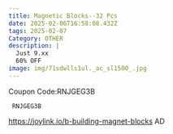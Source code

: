 ```yaml
---
title: Magnetic Blocks--32 Pcs
date: 2025-02-06T16:58:08.432Z
tags: 2025-02-07
Category: OTHER
description: |
  Just 9.xx
  60% OFF 
image: img/71sdwlls1ul._ac_sl1500_.jpg
---
```

C﻿oupon Code:RNJGEG3B 

<pre class="language-javascript"><code

class="language-javascript"> RNJGEG3B  </code></pre>

https://joylink.io/b-building-magnet-blocks
AD